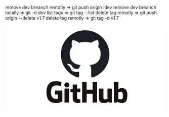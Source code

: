 remove dev breanch remotly => git push origin :dev
remove dev breanch locally => git -d dev
list tags => git tag --list
delete tag remotly => git push origin --delete v1.7
delete tag remotly => git tag -d v1.7

![image](image.png)



